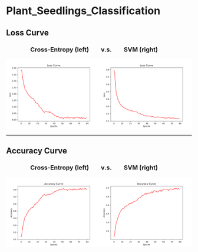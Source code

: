 # Plant_Seedlings_Classification

## Loss Curve

### &emsp;&emsp;&emsp;&emsp;Cross-Entropy (left)&emsp;&emsp;v.s.&emsp;&emsp;SVM (right)

<img src="https://github.com/chu530/Plant_Seedlings_Classification/blob/master/loss_curve_cross_entropy.png" width="50%" height="50%" /><img src="https://github.com/chu530/Plant_Seedlings_Classification/blob/master/loss_curve_SVM.png" width="50%" height="50%" />

---

## Accuracy Curve

### &emsp;&emsp;&emsp;&emsp;Cross-Entropy (left)&emsp;&emsp;v.s.&emsp;&emsp;SVM (right)

<img src="https://github.com/chu530/Plant_Seedlings_Classification/blob/master/accuracy_curve_cross_entropy.png" width="50%" height="50%" /><img src="https://github.com/chu530/Plant_Seedlings_Classification/blob/master/accuracy_curve_SVM.png" width="50%" height="50%" />
